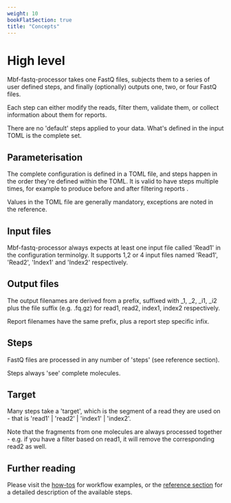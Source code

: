 ```yaml
---
weight: 10
bookFlatSection: true
title: "Concepts"
---
```


# High level

Mbf-fastq-processor takes one FastQ files, subjects them to a series of user defined steps,
and finally (optionally) outputs one, two, or four FastQ files.

Each step can either modify the reads, filter them, validate them, or collect information about them for
reports.

There are no 'default' steps applied to your data. What's defined in the input TOML is the
complete set.

## Parameterisation

The complete configuration is defined in a TOML file, and steps happen in the order they're defined 
within the TOML. It is valid to have steps multiple times, for example to produce before and after filtering reports .

Values in the TOML file are generally mandatory, exceptions are noted in the reference.

## Input files

Mbf-fastq-processor always expects at least one input file called 'Read1' in the configuration terminolgy.
It supports 1,2 or 4 input files named 'Read1', 'Read2', 'Index1' and 'Index2' respectively.

## Output files

The output filenames are derived from a prefix, suffixed with _1, _2, _i1, _i2 plus the file suffix (e.g. .fq.gz) 
for read1, read2, index1, index2 respectively.

Report filenames have the same prefix, plus a report step specific infix.

## Steps

FastQ files are processed in any number of 'steps' (see reference section).

Steps always 'see' complete molecules.

## Target

Many steps take a 'target', which is the segment of a read they are used on - that is 'read1' | 'read2' | 'index1' | 'index2'. 

Note that the fragments from one molecules are always processed together - e.g. if you have a filter based on read1,
it will remove the corresponding read2 as well.


## Further reading

Please visit the [how-tos](../how-to/report) for workflow examples, or the [reference section](/reference) for a detailed description of the available steps.



